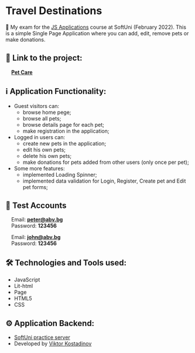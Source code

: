 # Travel Destinations

:dart:  My exam for the [JS Applications](https://softuni.bg/trainings/3589/js-applications-february-2022) course at SoftUni (February 2022). This is a simple Single Page Application where you can add, edit, remove pets or make donations.

## 🔗 **Link to the project:**
&nbsp;&nbsp;&nbsp;&nbsp;**[Pet Care](https://mikegscoder.github.io/exams/petCare/)**

## :information_source: Application Functionality:

- Guest visitors can: 
  - browse home pege;
  - browse all pets;
  - browse details page for each pet;
  - make registration in the application;
- Logged in users can:
  - create new pets in the application;
  - edit his own pets;
  - delete his own pets;
  - make donations for pets added from other users (only once per pet);
- Some more features:
  - implemented Loading Spinner;
  - implemented data validation for Login, Register, Create pet and Edit pet forms;

## 🧪 Test Accounts
&nbsp;&nbsp;&nbsp;&nbsp;Email: **peter@abv.bg**  
&nbsp;&nbsp;&nbsp;&nbsp;Password: **123456**  

&nbsp;&nbsp;&nbsp;&nbsp;Email: **john@abv.bg**  
&nbsp;&nbsp;&nbsp;&nbsp;Password: **123456** 

## :hammer_and_wrench: Technologies and Tools used:

- JavaScript
- Lit-html
- Page
- HTML5
- CSS

## :gear: Application Backend:

 - [SoftUni practice server](https://github.com/softuni-practice-server/softuni-practice-server) 
 - Developed by [Viktor Kostadinov](https://github.com/viktorpts)
 <!-- - Populated with data for Pet Care application and deployed on Render 👉 [Admin Panel](https://examserver.onrender.com/admin/) -->

<!-- ## :framed_picture: Screenshot - Destination Carousel:

![TravelDestinations-AllDestinations](https://travel-destinations-88814.firebaseapp.com/images/screenshots/DestinationCarousel.jpg)

## :framed_picture: Screenshot - Destination Details:

![TravelDestinations-DestinationDetails](https://travel-destinations-88814.firebaseapp.com/images/screenshots/DestinationDetails.jpg)

## :framed_picture: Screenshot - Destination Geolocation:

![TravelDestinations-DestinationLocation](https://travel-destinations-88814.firebaseapp.com/images/screenshots/DestinationLocation.jpg)

## :framed_picture: Screenshot - Register with Data Validation:

![TravelDestinations-Register](https://travel-destinations-88814.firebaseapp.com/images/screenshots/Register.jpg)

## :framed_picture: Screenshot - Create Destination with Data Validation:

![TravelDestinations-CreateDestination](https://travel-destinations-88814.firebaseapp.com/images/screenshots/CreateDestination.jpg)

## :framed_picture: Screenshot - Comments List Paginated:

![TravelDestinations-CommentsList](https://travel-destinations-88814.firebaseapp.com/images/screenshots/CommentsList.jpg)

## :framed_picture: Screenshot - User Profile Statistics:

![TravelDestinations-UserProfileStatistics](https://travel-destinations-88814.firebaseapp.com/images/screenshots/UserProfileStatistics.jpg)

## :framed_picture: Screenshot - 404 (Not Found):

![TravelDestinations-NotFound](https://travel-destinations-88814.firebaseapp.com/images/screenshots/404.jpg)

## :v: Leave a feedback
Give a :star: if you like this app.
Thank you ❤️!

## 📖 License:

This project is licensed under the [MIT License](LICENSE). -->
